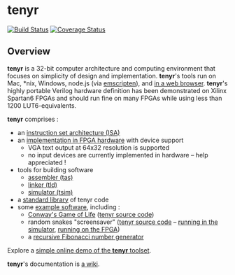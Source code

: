 # tenyr
[![Build Status](https://travis-ci.org/kulp/tenyr.svg?branch=develop)](https://travis-ci.org/kulp/tenyr)
[![Coverage Status](https://img.shields.io/codecov/c/github/kulp/tenyr.svg)](https://codecov.io/github/kulp/tenyr)

## Overview

**tenyr** is a 32-bit computer architecture and computing environment that
focuses on simplicity of design and implementation. **tenyr**'s tools run on
Mac, \*nix, Windows, node.js (via [emscripten](https://github.com/kripken/emscripten)),
and [in a web browser](http://demo.tenyr.info/). **tenyr**'s highly portable
Verilog hardware definition has been demonstrated on Xilinx Spartan6 FPGAs and
should run fine on many FPGAs while using less than 1200 LUT6-equivalents.

**tenyr** comprises :

* an [instruction set architecture (ISA)](https://github.com/kulp/tenyr/wiki/Assembly-language)
* an [implementation in FPGA hardware](https://github.com/kulp/tenyr/tree/develop/hw/verilog) with device support
  * VGA text output at 64x32 resolution is supported
  * no input devices are currently implemented in hardware &ndash; help appreciated !
* tools for building software
  * [assembler (tas)](https://github.com/kulp/tenyr/wiki/Assembler)
  * [linker (tld)](https://github.com/kulp/tenyr/wiki/Linker)
  * [simulator (tsim)](https://github.com/kulp/tenyr/wiki/Simulator)
* a [standard library](https://github.com/kulp/tenyr/tree/develop/lib) of tenyr code
* some [example software](https://github.com/kulp/tenyr/tree/develop/ex), including :
  * [Conway's Game of Life](https://en.wikipedia.org/wiki/Conway%27s_Game_of_Life) ([tenyr source code](https://github.com/kulp/tenyr/blob/develop/ex/bm_conway.tas.cpp))
  * random snakes "screensaver" ([tenyr source code](https://github.com/kulp/tenyr/blob/develop/ex/bm_snake.tas.cpp) &ndash; [running in the simulator](https://vimeo.com/98338696), [running on the FPGA](https://vimeo.com/103773300))
  * a [recursive Fibonacci number generator](https://github.com/kulp/tenyr/blob/develop/ex/bm_fib.tas.cpp)

Explore a [simple online demo of the **tenyr** toolset](http://demo.tenyr.info/).

**tenyr**'s documentation is [a wiki](https://github.com/kulp/tenyr/wiki).
